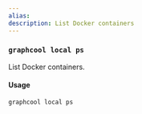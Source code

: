 ```yaml
---
alias:
description: List Docker containers
---
```


### `graphcool local ps`

List Docker containers.

#### Usage 

```sh
graphcool local ps
```
